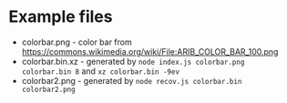 # Example files
- colorbar.png - color bar from https://commons.wikimedia.org/wiki/File:ARIB_COLOR_BAR_100.png
- colorbar.bin.xz - generated by `node index.js colorbar.png colorbar.bin 8` and `xz colorbar.bin -9ev`
- colorbar2.png - generated by `node recov.js colorbar.bin colorbar2.png`